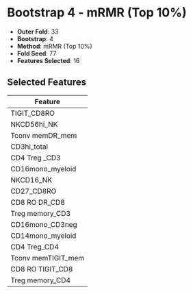 # Bootstrap 4 - mRMR (Top 10%)

- **Outer Fold**: 33
- **Bootstrap**: 4
- **Method**: mRMR (Top 10%)
- **Fold Seed**: 77
- **Features Selected**: 16

## Selected Features

| Feature |
|---------|
| TIGIT_CD8RO |
| NKCD56hi_NK |
| Tconv memDR_mem |
| CD3hi_total |
| CD4 Treg _CD3 |
| CD16mono_myeloid |
| NKCD16_NK |
| CD27_CD8RO |
| CD8 RO DR_CD8 |
| Treg memory_CD3 |
| CD16mono_CD3neg |
| CD14mono_myeloid |
| CD4 Treg_CD4 |
| Tconv memTIGIT_mem |
| CD8 RO TIGIT_CD8 |
| Treg memory_CD4 |
